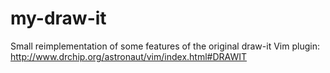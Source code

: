 # my-draw-it

Small reimplementation of some features of the original draw-it Vim plugin:
http://www.drchip.org/astronaut/vim/index.html#DRAWIT
